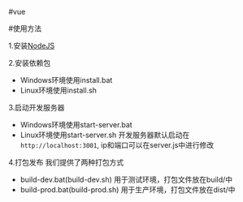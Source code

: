 #vue

#使用方法

1.安装[NodeJS](https://nodejs.org/download/release/v4.7.3/)

2.安装依赖包

- Windows环境使用install.bat
- Linux环境使用install.sh

3.启动开发服务器

- Windows环境使用start-server.bat
- Linux环境使用start-server.sh
开发服务器默认启动在```http://localhost:3001```, ip和端口可以在server.js中进行修改

4.打包发布
我们提供了两种打包方式

- build-dev.bat(build-dev.sh) 用于测试环境，打包文件放在build/中
- build-prod.bat(build-prod.sh) 用于生产环境，打包文件放在dist/中






